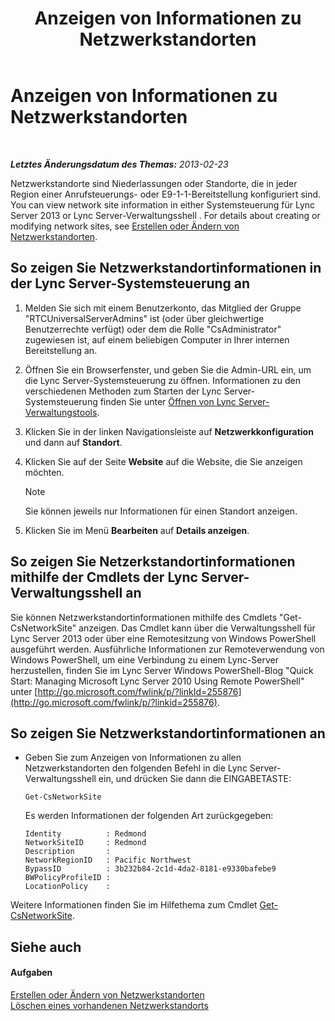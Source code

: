 ﻿---
title: Anzeigen von Informationen zu Netzwerkstandorten
TOCTitle: Anzeigen von Informationen zu Netzwerkstandorten
ms:assetid: 24a97d98-b168-4016-81bf-c2c478092b87
ms:mtpsurl: https://technet.microsoft.com/de-de/library/JJ687996(v=OCS.15)
ms:contentKeyID: 49890665
ms.date: 05/19/2016
mtps_version: v=OCS.15
ms.translationtype: HT
---

# Anzeigen von Informationen zu Netzwerkstandorten

 

_**Letztes Änderungsdatum des Themas:** 2013-02-23_

Netzwerkstandorte sind Niederlassungen oder Standorte, die in jeder Region einer Anrufsteuerungs- oder E9-1-1-Bereitstellung konfiguriert sind. You can view network site information in either Systemsteuerung für Lync Server 2013 or Lync Server-Verwaltungsshell . For details about creating or modifying network sites, see [Erstellen oder Ändern von Netzwerkstandorten](lync-server-2013-creating-or-modifying-network-sites.md).

## So zeigen Sie Netzwerkstandortinformationen in der Lync Server-Systemsteuerung an

1.  Melden Sie sich mit einem Benutzerkonto, das Mitglied der Gruppe "RTCUniversalServerAdmins" ist (oder über gleichwertige Benutzerrechte verfügt) oder dem die Rolle "CsAdministrator" zugewiesen ist, auf einem beliebigen Computer in Ihrer internen Bereitstellung an.

2.  Öffnen Sie ein Browserfenster, und geben Sie die Admin-URL ein, um die Lync Server-Systemsteuerung zu öffnen. Informationen zu den verschiedenen Methoden zum Starten der Lync Server-Systemsteuerung finden Sie unter [Öffnen von Lync Server-Verwaltungstools](lync-server-2013-open-lync-server-administrative-tools.md).

3.  Klicken Sie in der linken Navigationsleiste auf **Netzwerkkonfiguration** und dann auf **Standort**.

4.  Klicken Sie auf der Seite **Website** auf die Website, die Sie anzeigen möchten.
    

    > [!NOTE]
    > Sie können jeweils nur Informationen für einen Standort anzeigen.



5.  Klicken Sie im Menü **Bearbeiten** auf **Details anzeigen**.

## So zeigen Sie Netzerkstandortinformationen mithilfe der Cmdlets der Lync Server-Verwaltungsshell an

Sie können Netzwerkstandortinformationen mithilfe des Cmdlets "Get-CsNetworkSite" anzeigen. Das Cmdlet kann über die Verwaltungsshell für Lync Server 2013 oder über eine Remotesitzung von Windows PowerShell ausgeführt werden. Ausführliche Informationen zur Remoteverwendung von Windows PowerShell, um eine Verbindung zu einem Lync-Server herzustellen, finden Sie im Lync Server Windows PowerShell-Blog "Quick Start: Managing Microsoft Lync Server 2010 Using Remote PowerShell" unter [http://go.microsoft.com/fwlink/p/?linkId=255876](http://go.microsoft.com/fwlink/p/?linkid=255876).

## So zeigen Sie Netzwerkstandortinformationen an

  - Geben Sie zum Anzeigen von Informationen zu allen Netzwerkstandorten den folgenden Befehl in die Lync Server-Verwaltungsshell ein, und drücken Sie dann die EINGABETASTE:
    
        Get-CsNetworkSite
    
    Es werden Informationen der folgenden Art zurückgegeben:
    
        Identity          : Redmond
        NetworkSiteID     : Redmond
        Description       :
        NetworkRegionID   : Pacific Northwest
        BypassID          : 3b232b84-2c1d-4da2-8181-e9330bafebe9
        BWPolicyProfileID :
        LocationPolicy    :

Weitere Informationen finden Sie im Hilfethema zum Cmdlet [Get-CsNetworkSite](https://docs.microsoft.com/en-us/powershell/module/skype/Get-CsNetworkSite).

## Siehe auch

#### Aufgaben

[Erstellen oder Ändern von Netzwerkstandorten](lync-server-2013-creating-or-modifying-network-sites.md)  
[Löschen eines vorhandenen Netzwerkstandorts](lync-server-2013-deleting-an-existing-network-site.md)

